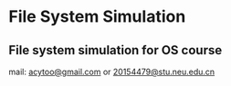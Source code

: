 # File System Simulation
## File system simulation for OS course

mail: acytoo@gmail.com
      or 20154479@stu.neu.edu.cn
